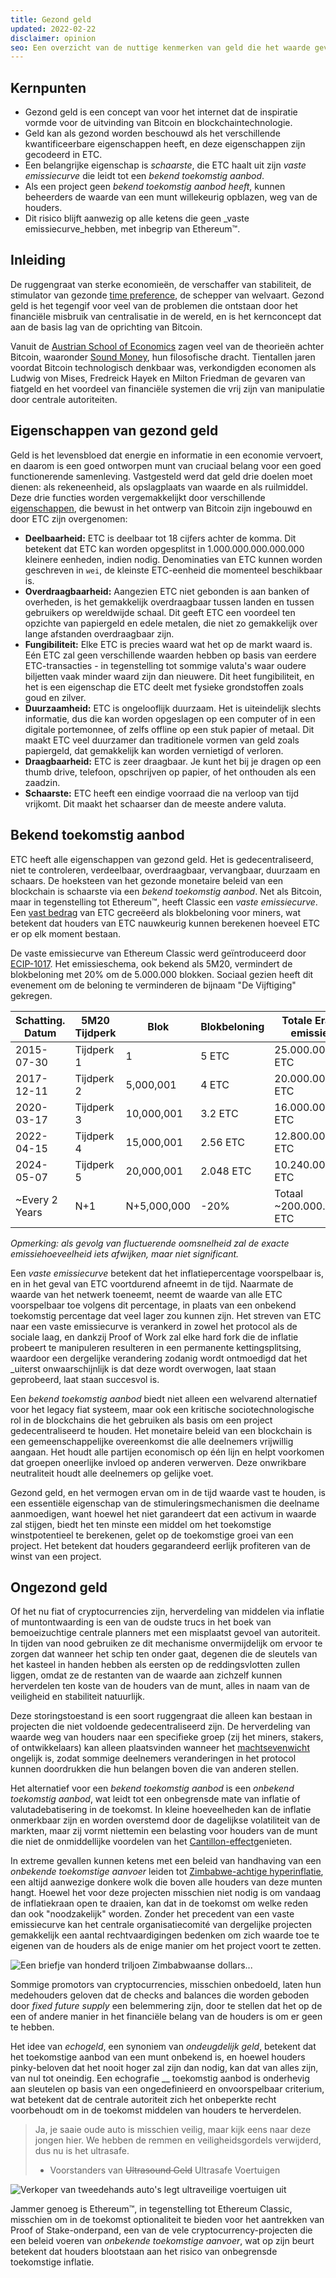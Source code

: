 ```yaml
---
title: Gezond geld
updated: 2022-02-22
disclaimer: opinion
seo: Een overzicht van de nuttige kenmerken van geld die het waarde geven, en hoe sommige blockchains, waaronder Ethereum Classic en Bitcoin, deze kenmerken bewust toepassen op hun monetaire beleid om decentralisatie en duurzaamheid te garanderen.
---
```


## Kernpunten

- Gezond geld is een concept van voor het internet dat de inspiratie vormde voor de uitvinding van Bitcoin en blockchaintechnologie.
- Geld kan als gezond worden beschouwd als het verschillende kwantificeerbare eigenschappen heeft, en deze eigenschappen zijn gecodeerd in ETC.
- Een belangrijke eigenschap is _schaarste_, die ETC haalt uit zijn _vaste emissiecurve_ die leidt tot een _bekend toekomstig aanbod_.
- Als een project geen _bekend toekomstig aanbod heeft_, kunnen beheerders de waarde van een munt willekeurig opblazen, weg van de houders.
- Dit risico blijft aanwezig op alle ketens die geen _vaste emissiecurve_hebben, met inbegrip van Ethereum™.

## Inleiding

De ruggengraat van sterke economieën, de verschaffer van stabiliteit, de stimulator van gezonde [time preference](https://www.youtube.com/watch?v=k5XbLm3pEfI), de schepper van welvaart. Gezond geld is het tegengif voor veel van de problemen die ontstaan door het financiële misbruik van centralisatie in de wereld, en is het kernconcept dat aan de basis lag van de oprichting van Bitcoin.

Vanuit de [Austrian School of Economics](https://mises.org/topics/bitcoin) zagen veel van de theorieën achter Bitcoin, waaronder [Sound Money](https://mises.org/library/principle-sound-money), hun filosofische dracht. Tientallen jaren voordat Bitcoin technologisch denkbaar was, verkondigden economen als Ludwig von Mises, Fredreick Hayek en Milton Friedman de gevaren van fiatgeld en het voordeel van financiële systemen die vrij zijn van manipulatie door centrale autoriteiten.

## Eigenschappen van gezond geld

Geld is het levensbloed dat energie en informatie in een economie vervoert, en daarom is een goed ontworpen munt van cruciaal belang voor een goed functionerende samenleving. Vastgesteld werd dat geld drie doelen moet dienen: als rekeneenheid, als opslagplaats van waarde en als ruilmiddel. Deze drie functies worden vergemakkelijkt door verschillende [eigenschappen](https://cryptowhat.com/properties-of-sound-money/), die bewust in het ontwerp van Bitcoin zijn ingebouwd en door ETC zijn overgenomen:

- **Deelbaarheid:** ETC is deelbaar tot 18 cijfers achter de komma. Dit betekent dat ETC kan worden opgesplitst in 1.000.000.000.000.000 kleinere eenheden, indien nodig. Denominaties van ETC kunnen worden geschreven in `wei`, de kleinste ETC-eenheid die momenteel beschikbaar is.
- **Overdraagbaarheid:** Aangezien ETC niet gebonden is aan banken of overheden, is het gemakkelijk overdraagbaar tussen landen en tussen gebruikers op wereldwijde schaal. Dit geeft ETC een voordeel ten opzichte van papiergeld en edele metalen, die niet zo gemakkelijk over lange afstanden overdraagbaar zijn.
- **Fungibiliteit:** Elke ETC is precies waard wat het op de markt waard is. Eén ETC zal geen verschillende waarden hebben op basis van eerdere ETC-transacties - in tegenstelling tot sommige valuta's waar oudere biljetten vaak minder waard zijn dan nieuwere. Dit heet fungibiliteit, en het is een eigenschap die ETC deelt met fysieke grondstoffen zoals goud en zilver.
- **Duurzaamheid:** ETC is ongelooflijk duurzaam. Het is uiteindelijk slechts informatie, dus die kan worden opgeslagen op een computer of in een digitale portemonnee, of zelfs offline op een stuk papier of metaal. Dit maakt ETC veel duurzamer dan traditionele vormen van geld zoals papiergeld, dat gemakkelijk kan worden vernietigd of verloren.
- **Draagbaarheid:** ETC is zeer draagbaar. Je kunt het bij je dragen op een thumb drive, telefoon, opschrijven op papier, of het onthouden als een zaadzin.
- **Schaarste:** ETC heeft een eindige voorraad die na verloop van tijd vrijkomt. Dit maakt het schaarser dan de meeste andere valuta.

## Bekend toekomstig aanbod

ETC heeft alle eigenschappen van gezond geld. Het is gedecentraliseerd, niet te controleren, verdeelbaar, overdraagbaar, vervangbaar, duurzaam en schaars. De hoeksteen van het gezonde monetaire beleid van een blockchain is schaarste via een _bekend toekomstig aanbod_. Net als Bitcoin, maar in tegenstelling tot Ethereum™, heeft Classic een _vaste emissiecurve_. Een [vast bedrag](https://etcis.money/) van ETC gecreëerd als blokbeloning voor miners, wat betekent dat houders van ETC nauwkeurig kunnen berekenen hoeveel ETC er op elk moment bestaan.

De vaste emissiecurve van Ethereum Classic werd geïntroduceerd door [ECIP-1017](https://ecips.ethereumclassic.org/ECIPs/ecip-1017). Het emissieschema, ook bekend als 5M20, vermindert de blokbeloning met 20% om de 5.000.000 blokken. Sociaal gezien heeft dit evenement om de beloning te verminderen de bijnaam "De Vijftiging" gekregen.

| Schatting. Datum | 5M20 Tijdperk | Blok        | Blokbeloning | Totale Era-emissie      |
| ---------------- | ------------- | ----------- | ------------ | ----------------------- |
| 2015-07-30       | Tijdperk 1    | 1           | 5 ETC        | 25.000.000 ETC          |
| 2017-12-11       | Tijdperk 2    | 5,000,001   | 4 ETC        | 20.000.000 ETC          |
| 2020-03-17       | Tijdperk 3    | 10,000,001  | 3.2 ETC      | 16.000.000 ETC          |
| 2022-04-15       | Tijdperk 4    | 15,000,001  | 2.56 ETC     | 12.800.000 ETC          |
| 2024-05-07       | Tijdperk 5    | 20,000,001  | 2.048 ETC    | 10.240.000 ETC          |
| ~Every 2 Years   | N+1           | N+5,000,000 | -20%         | Totaal ~200.000.000 ETC |

_Opmerking: als gevolg van fluctuerende oomsnelheid zal de exacte emissiehoeveelheid iets afwijken, maar niet significant._

Een _vaste emissiecurve_ betekent dat het inflatiepercentage voorspelbaar is, en in het geval van ETC voortdurend afneemt in de tijd. Naarmate de waarde van het netwerk toeneemt, neemt de waarde van alle ETC voorspelbaar toe volgens dit percentage, in plaats van een onbekend toekomstig percentage dat veel lager zou kunnen zijn. Het streven van ETC naar een vaste emissiecurve is verankerd in zowel het protocol als de sociale laag, en dankzij Proof of Work zal elke hard fork die de inflatie probeert te manipuleren resulteren in een permanente kettingsplitsing, waardoor een dergelijke verandering zodanig wordt ontmoedigd dat het _uiterst onwaarschijnlijk is dat deze wordt overwogen, laat staan geprobeerd, laat staan succesvol is.

Een _bekend toekomstig aanbod_ biedt niet alleen een welvarend alternatief voor het legacy fiat systeem, maar ook een kritische sociotechnologische rol in de blockchains die het gebruiken als basis om een project gedecentraliseerd te houden. Het monetaire beleid van een blockchain is een gemeenschappelijke overeenkomst die alle deelnemers vrijwillig aangaan. Het houdt alle partijen economisch op één lijn en helpt voorkomen dat groepen oneerlijke invloed op anderen verwerven. Deze onwrikbare neutraliteit houdt alle deelnemers op gelijke voet.

Gezond geld, en het vermogen ervan om in de tijd waarde vast te houden, is een essentiële eigenschap van de stimuleringsmechanismen die deelname aanmoedigen, want hoewel het niet garandeert dat een activum in waarde zal stijgen, biedt het ten minste een middel om het toekomstige winstpotentieel te berekenen, gelet op de toekomstige groei van een project. Het betekent dat houders gegarandeerd eerlijk profiteren van de winst van een project.

## Ongezond geld

Of het nu fiat of cryptocurrencies zijn, herverdeling van middelen via inflatie of muntontwaarding is een van de oudste trucs in het boek van bemoeizuchtige centrale planners met een misplaatst gevoel van autoriteit. In tijden van nood gebruiken ze dit mechanisme onvermijdelijk om ervoor te zorgen dat wanneer het schip ten onder gaat, degenen die de sleutels van het kasteel in handen hebben als eersten op de reddingsvlotten zullen liggen, omdat ze de restanten van de waarde aan zichzelf kunnen herverdelen ten koste van de houders van de munt, alles in naam van de veiligheid en stabiliteit natuurlijk.

Deze storingstoestand is een soort ruggengraat die alleen kan bestaan in projecten die niet voldoende gedecentraliseerd zijn. De herverdeling van waarde weg van houders naar een specifieke groep (zij het miners, stakers, of ontwikkelaars) kan alleen plaatsvinden wanneer het [machtsevenwicht](/why-classic/decentralism#balancing-power) ongelijk is, zodat sommige deelnemers veranderingen in het protocol kunnen doordrukken die hun belangen boven die van anderen stellen.

Het alternatief voor een _bekend toekomstig aanbod_ is een _onbekend toekomstig aanbod_, wat leidt tot een onbegrensde mate van inflatie of valutadebatisering in de toekomst. In kleine hoeveelheden kan de inflatie onmerkbaar zijn en worden overstemd door de dagelijkse volatiliteit van de markten, maar zij vormt niettemin een belasting voor houders van de munt die niet de onmiddellijke voordelen van het [Cantillon-effect](https://cointelegraph.com/explained/from-cash-to-crypto-the-cantillon-effect-vs-the-nakamoto-effect)genieten.

In extreme gevallen kunnen ketens met een beleid van handhaving van een _onbekende toekomstige aanvoer_ leiden tot [Zimbabwe-achtige hyperinflatie](https://en.wikipedia.org/wiki/Hyperinflation_in_Zimbabwe), een altijd aanwezige donkere wolk die boven alle houders van deze munten hangt. Hoewel het voor deze projecten misschien niet nodig is om vandaag de inflatiekraan open te draaien, kan dat in de toekomst om welke reden dan ook "noodzakelijk" worden. [](/why-classic/proof-of-work#the-apr-arms-race) Zonder het precedent van een vaste emissiecurve kan het centrale organisatiecomité van dergelijke projecten gemakkelijk een aantal rechtvaardigingen bedenken om zich waarde toe te eigenen van de houders als de enige manier om het project voort te zetten.

![Een briefje van honderd triljoen Zimbabwaanse dollars...](./zimbabwedollar.jpg)

Sommige promotors van cryptocurrencies, misschien onbedoeld, laten hun medehouders geloven dat de checks and balances die worden geboden door _fixed future supply_ een belemmering zijn, door te stellen dat het op de een of andere manier in het financiële belang van de houders is om er geen te hebben.

Het idee van _echogeld_, een synoniem van _ondeugdelijk geld_, betekent dat het toekomstige aanbod van een munt onbekend is, en hoewel houders pinky-beloven dat het nooit hoger zal zijn dan nodig, kan dat van alles zijn, van nul tot oneindig. Een echografie __ toekomstig aanbod is onderhevig aan sleutelen op basis van een ongedefinieerd en onvoorspelbaar criterium, wat betekent dat de centrale autoriteit zich het onbeperkte recht voorbehoudt om in de toekomst middelen van houders te herverdelen.

> Ja, je saaie oude auto is misschien veilig, maar kijk eens naar deze jongen hier. We hebben de remmen en veiligheidsgordels verwijderd, dus nu is het ultrasafe.
> 
> - Voorstanders van ~~Ultrasound Geld~~ Ultrasafe Voertuigen

![Verkoper van tweedehands auto's legt ultraveilige voertuigen uit](./ultrasafe.jpg)

Jammer genoeg is Ethereum™, in tegenstelling tot Ethereum Classic, misschien om in de toekomst optionaliteit te bieden voor het aantrekken van Proof of Stake-onderpand, een van de vele cryptocurrency-projecten die een beleid voeren van _onbekende toekomstige aanvoer_, wat op zijn beurt betekent dat houders blootstaan aan het risico van onbegrensde toekomstige inflatie.

